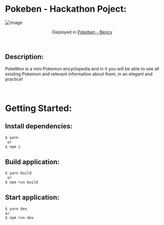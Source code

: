 
# Pokeben - Hackathon Poject:

![image](https://user-images.githubusercontent.com/63871510/204194651-4daa2dbe-9a0d-4c97-9d44-12c74a38417f.png)

<p align="center"> Deployed in <a href="https://pokeben.netlify.app/">Pokeben - Bency</a> </p>

<br>

## Description:

<p>PokeMon is a mini Pokemon encyclopedia and in it you will be able to see all existing Pokemon and relevant information about them, in an elegant and practice!</p>

<br>

# Getting Started:

## Install dependencies:

```bash
$ yarn
 or
$ npm i
```

## Build application:

```bash
$ yarn build
 or
$ npm run build
```

## Start application:

```bash
$ yarn dev
or
$ npm run dev
```
